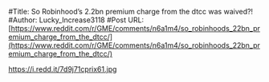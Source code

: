 #Title: So Robinhood’s 2.2bn premium charge from the dtcc was waived?!
#Author: Lucky_Increase3118
#Post URL: [https://www.reddit.com/r/GME/comments/n6a1m4/so_robinhoods_22bn_premium_charge_from_the_dtcc/](https://www.reddit.com/r/GME/comments/n6a1m4/so_robinhoods_22bn_premium_charge_from_the_dtcc/)


https://i.redd.it/7d9j71cprix61.jpg